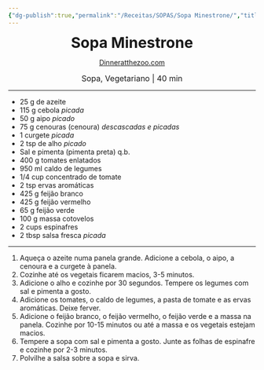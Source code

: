 ```yaml
---
{"dg-publish":true,"permalink":"/Receitas/SOPAS/Sopa Minestrone/","title":"Sopa Minestrone","tags":["💚ok"]}
---
```


<div style="text-align: center;"> <span style="font-size: 30px;"><b>Sopa Minestrone</b></span> </div>

<span class="center"> <center> [Dinneratthezoo.com](https://www.dinneratthezoo.com/olive-garden-minestrone-soup/) </center></span>

<div style="text-align: center;"> <span style="font-size: 16px;">  Sopa, Vegetariano | 40 min </span> </div>

---
- 25 g de azeite
- 115 g cebola *picada*
- 50 g aipo *picado*
- 75 g cenouras (cenoura) *descascadas e picadas*
- 1 curgete *picada*
- 2 tsp de alho *picado*
- Sal e pimenta (pimenta preta) q.b.
- 400 g tomates enlatados
- 950 ml caldo de legumes
- 1/4 cup concentrado de tomate
- 2 tsp ervas aromáticas
- 425 g feijão branco
- 425 g feijão vermelho
- 65 g feijão verde
- 100 g massa cotovelos
- 2 cups espinafres
- 2 tbsp salsa fresca *picada*
---
1. Aqueça o azeite numa panela grande. Adicione a cebola, o aipo, a cenoura e a curgete à panela.
2. Cozinhe até os vegetais ficarem macios, 3-5 minutos.
3. Adicione o alho e cozinhe por 30 segundos. Tempere os legumes com sal e pimenta a gosto.
4. Adicione os tomates, o caldo de legumes, a pasta de tomate e as ervas aromáticas. Deixe ferver.
5. Adicione o feijão branco, o feijão vermelho, o feijão verde e a massa na panela. Cozinhe por 10-15 minutos ou até a massa e os vegetais estejam macios.
6. Tempere a sopa com sal e pimenta a gosto. Junte as folhas de espinafre e cozinhe por 2-3 minutos.
7. Polvilhe a salsa sobre a sopa e sirva.